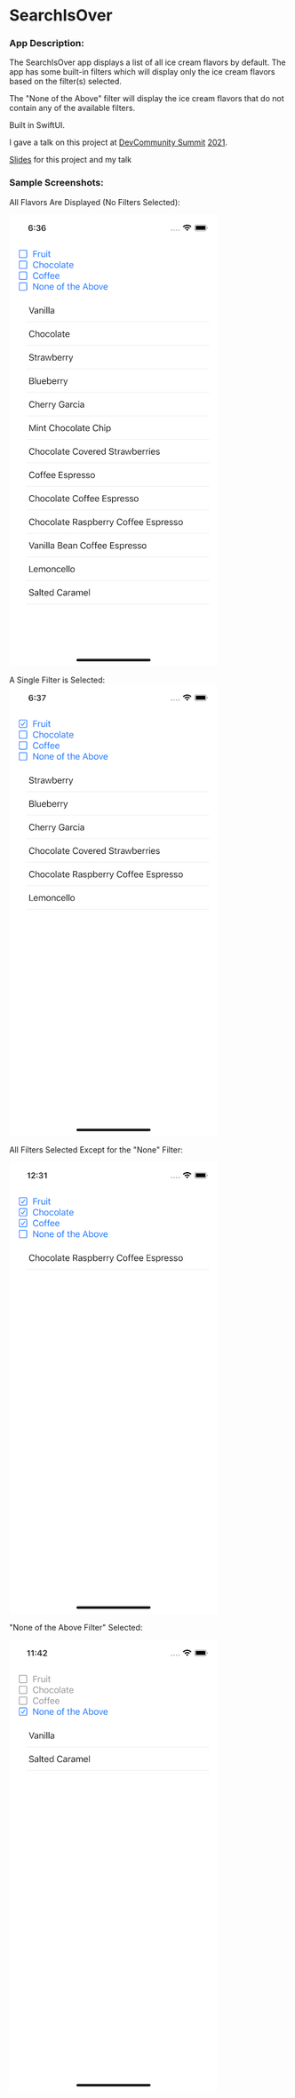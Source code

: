 # SearchIsOver

### App Description:
The SearchIsOver app displays a list of all ice cream flavors by default. The app has some built-in filters which will display only the ice cream flavors based on the filter(s) selected.

The "None of the Above" filter will display the ice cream flavors that do not contain any of the available filters.

Built in SwiftUI.

I gave a talk on this project at [DevCommunity Summit](https://devcommunitysummit.org/) [2021](https://emamo.com/event/devcommunity-summit-2021).

[Slides](https://speakerdeck.com/vuinguyen/the-search-is-over-devcommunity-summit-2021) for this project and my talk

### Sample Screenshots:
All Flavors Are Displayed (No Filters Selected):

![No filters selected](/screenshots/AllFlavorsDisplayed.png)

A Single Filter is Selected:
![Single filter selected](/screenshots/FruitFilterSelected.png)  

All Filters Selected Except for the "None" Filter:

![All filters except None selected](/screenshots/AllExceptNoneFiltersSelected.png)

"None of the Above Filter" Selected:

![None filter selected](/screenshots/NoneFilterSelected.png)
